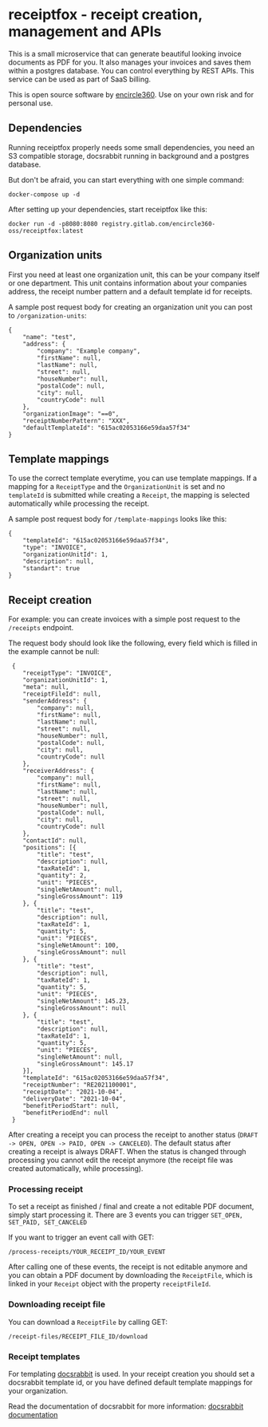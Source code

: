 # receiptfox - receipt creation, management and APIs

This is a small microservice that can generate beautiful looking invoice documents as PDF for you. It also manages your invoices and saves them within a postgres database. You can
control everything by REST APIs. This service can be used as part of SaaS billing.

This is open source software by [encircle360](https://encircle360.com). Use on your own risk and for personal use.

## Dependencies

Running receiptfox properly needs some small dependencies, you need an S3 compatible storage, docsrabbit running in background and a postgres database.

But don't be afraid, you can start everything with one simple command:

```docker-compose up -d```

After setting up your dependencies, start receiptfox like this:

```docker run -d -p8080:8080 registry.gitlab.com/encircle360-oss/receiptfox:latest```

## Organization units

First you need at least one organization unit, this can be your company itself or one department. This unit contains information about your companies address, the receipt number
pattern and a default template id for receipts.

A sample post request body for creating an organization unit you can post to ```/organization-units```:

```
{
	"name": "test",
	"address": {
		"company": "Example company",
		"firstName": null,
		"lastName": null,
		"street": null,
		"houseNumber": null,
		"postalCode": null,
		"city": null,
		"countryCode": null
	},
	"organizationImage": "==0",
	"receiptNumberPattern": "XXX",
	"defaultTemplateId": "615ac02053166e59daa57f34"
}
```

## Template mappings

To use the correct template everytime, you can use template mappings. If a mapping for a ```ReceiptType``` and the ```OrganizationUnit``` is set and no ```templateId``` is
submitted while creating a ```Receipt```, the mapping is selected automatically while processing the receipt.

A sample post request body for ```/template-mappings``` looks like this:

```
{
	"templateId": "615ac02053166e59daa57f34",
	"type": "INVOICE",
	"organizationUnitId": 1,
	"description": null,
	"standart": true
}
```

## Receipt creation

For example: you can create invoices with a simple post request to the ```/receipts``` endpoint.

The request body should look like the following, every field which is filled in the example cannot be null:

```
 {
 	"receiptType": "INVOICE",
 	"organizationUnitId": 1,
 	"meta": null,
 	"receiptFileId": null,
 	"senderAddress": {
 		"company": null,
 		"firstName": null,
 		"lastName": null,
 		"street": null,
 		"houseNumber": null,
 		"postalCode": null,
 		"city": null,
 		"countryCode": null
 	},
 	"receiverAddress": {
 		"company": null,
 		"firstName": null,
 		"lastName": null,
 		"street": null,
 		"houseNumber": null,
 		"postalCode": null,
 		"city": null,
 		"countryCode": null
 	},
 	"contactId": null,
 	"positions": [{
 		"title": "test",
 		"description": null,
 		"taxRateId": 1,
 		"quantity": 2,
 		"unit": "PIECES",
 		"singleNetAmount": null,
 		"singleGrossAmount": 119
 	}, {
 		"title": "test",
 		"description": null,
 		"taxRateId": 1,
 		"quantity": 5,
 		"unit": "PIECES",
 		"singleNetAmount": 100,
 		"singleGrossAmount": null
 	}, {
 		"title": "test",
 		"description": null,
 		"taxRateId": 1,
 		"quantity": 5,
 		"unit": "PIECES",
 		"singleNetAmount": 145.23,
 		"singleGrossAmount": null
 	}, {
 		"title": "test",
 		"description": null,
 		"taxRateId": 1,
 		"quantity": 5,
 		"unit": "PIECES",
 		"singleNetAmount": null,
 		"singleGrossAmount": 145.17
 	}],
 	"templateId": "615ac02053166e59daa57f34",
 	"receiptNumber": "RE2021100001",
 	"receiptDate": "2021-10-04",
 	"deliveryDate": "2021-10-04",
 	"benefitPeriodStart": null,
 	"benefitPeriodEnd": null
 }
```

After creating a receipt you can process the receipt to another status (```DRAFT -> OPEN, OPEN -> PAID, OPEN -> CANCELED```). The default status after creating a receipt is always
DRAFT. When the status is changed through processing you cannot edit the receipt anymore (the receipt file was created automatically, while processing).

### Processing receipt

To set a receipt as finished / final and create a not editable PDF document, simply start processing it. There are 3 events you can trigger ```SET_OPEN, SET_PAID, SET_CANCELED```

If you want to trigger an event call with GET:

```/process-receipts/YOUR_RECEIPT_ID/YOUR_EVENT```

After calling one of these events, the receipt is not editable anymore and you can obtain a PDF document by downloading the ```ReceiptFile```, which is linked in your ```Receipt```
object with the property ```receiptFileId```.

### Downloading receipt file

You can download a ```ReceiptFile``` by calling GET:

```/receipt-files/RECEIPT_FILE_ID/download```

### Receipt templates

For templating [docsrabbit](https://gitlab.com/encircle360-oss/docsrabbit/docsrabbit) is used. In your receipt creation you should set a docsrabbit template id, or you have defined
default template mappings for your organization.

Read the documentation of docsrabbit for more information: [docsrabbit documentation](https://gitlab.com/encircle360-oss/docsrabbit/docsrabbit/-/blob/master/README.md)